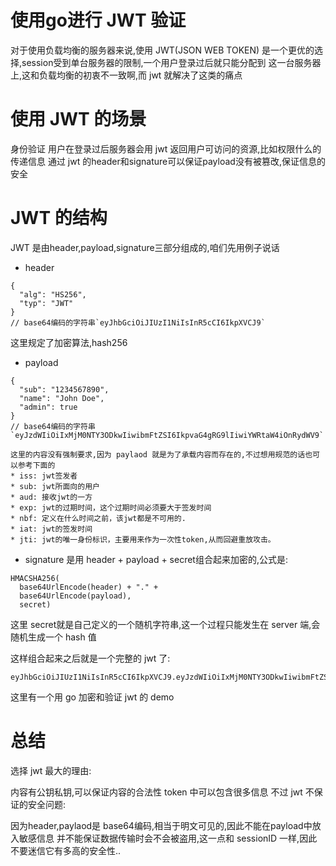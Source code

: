 # 使用go进行 JWT 验证
对于使用负载均衡的服务器来说,使用 JWT(JSON WEB TOKEN) 是一个更优的选择,session受到单台服务器的限制,一个用户登录过后就只能分配到
这一台服务器上,这和负载均衡的初衷不一致啊,而 jwt 就解决了这类的痛点

# 使用 JWT 的场景
身份验证 用户在登录过后服务器会用 jwt 返回用户可访问的资源,比如权限什么的
传递信息 通过 jwt 的header和signature可以保证payload没有被篡改,保证信息的安全
# JWT 的结构
JWT 是由header,payload,signature三部分组成的,咱们先用例子说话
- header
```
{
  "alg": "HS256",
  "typ": "JWT"
}
// base64编码的字符串`eyJhbGciOiJIUzI1NiIsInR5cCI6IkpXVCJ9`
```
这里规定了加密算法,hash256
- payload
```
{
  "sub": "1234567890",
  "name": "John Doe",
  "admin": true
}
// base64编码的字符串`eyJzdWIiOiIxMjM0NTY3ODkwIiwibmFtZSI6IkpvaG4gRG9lIiwiYWRtaW4iOnRydWV9`
```
```
这里的内容没有强制要求,因为 paylaod 就是为了承载内容而存在的,不过想用规范的话也可以参考下面的
* iss: jwt签发者
* sub: jwt所面向的用户
* aud: 接收jwt的一方
* exp: jwt的过期时间，这个过期时间必须要大于签发时间
* nbf: 定义在什么时间之前，该jwt都是不可用的.
* iat: jwt的签发时间
* jti: jwt的唯一身份标识，主要用来作为一次性token,从而回避重放攻击。
```

- signature
是用 header + payload + secret组合起来加密的,公式是:
```
HMACSHA256(
  base64UrlEncode(header) + "." +
  base64UrlEncode(payload),
  secret)
```

这里 secret就是自己定义的一个随机字符串,这一个过程只能发生在 server 端,会随机生成一个 hash 值

这样组合起来之后就是一个完整的 jwt 了:
```
eyJhbGciOiJIUzI1NiIsInR5cCI6IkpXVCJ9.eyJzdWIiOiIxMjM0NTY3ODkwIiwibmFtZSI6IkpvaG4gRG9lIiwiYWRtaW4iOnRydWV9.4c9540f793ab33b13670169bdf444c1eb1c37047f18e861981e14e34587b1e04

```
这里有一个用 go 加密和验证 jwt 的 demo

# 总结
选择 jwt 最大的理由:

内容有公钥私钥,可以保证内容的合法性
token 中可以包含很多信息
不过 jwt 不保证的安全问题:

因为header,paylaod是 base64编码,相当于明文可见的,因此不能在payload中放入敏感信息
并不能保证数据传输时会不会被盗用,这一点和 sessionID 一样,因此不要迷信它有多高的安全性..
